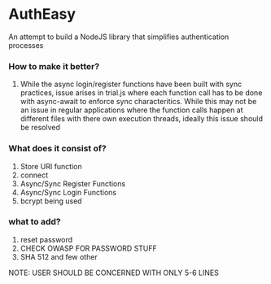 # AuthEasy
An attempt to build a NodeJS library that simplifies authentication processes

### How to make it better?
 1. While the async login/register functions have been built with sync practices, issue arises in trial.js where each function     call has to be done with async-await to enforce sync characteritics. While this may not be an issue in regular applications
    where the function calls happen at different files with there own execution threads, ideally this issue should be resolved
    
    


### What does it consist of?
1. Store URI function
2. connect
3. Async/Sync Register Functions
4. Async/Sync Login Functions
5. bcrypt being used

### what to add?
1. reset password
2. CHECK OWASP FOR PASSWORD STUFF
3. SHA 512 and few other 

NOTE:  USER SHOULD BE CONCERNED WITH ONLY 5-6 LINES

